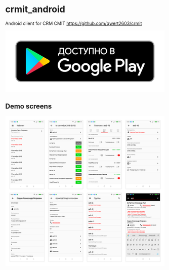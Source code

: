 # crmit_android
Android client for CRM CMIT https://github.com/qwert2603/crmit

[![Foo](https://github.com/qwert2603/crmit_android/blob/master/art/google-play-badge.png)](https://play.google.com/store/apps/details?id=com.qwert2603.crmit_android)


## Demo screens

![](https://github.com/qwert2603/crmit_android/blob/master/art/8.png)
